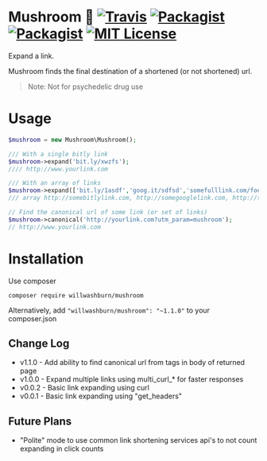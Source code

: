 # Mushroom :mushroom: [![Travis](https://img.shields.io/travis/willwashburn/mushroom.svg)](https://travis-ci.org/willwashburn/mushroom) [![Packagist](https://img.shields.io/packagist/dt/willwashburn/mushroom.svg)](https://packagist.org/packages/willwashburn/mushroom) [![Packagist](https://img.shields.io/packagist/v/willwashburn/mushroom.svg)](https://packagist.org/packages/willwashburn/mushroom) [![MIT License](https://img.shields.io/packagist/l/willwashburn/mushroom.svg?style=flat-square)](https://github.com/willwashburn/mushroom/blob/master/LICENSE)
Expand a link.

Mushroom finds the final destination of a shortened (or not shortened) url.

> Note: Not for psychedelic drug use

# Usage
 ```PHP
 $mushroom = new Mushroom\Mushroom();

 /// With a single bitly link
 $mushroom->expand('bit.ly/xwzfs');
 //// http://www.yourlink.com

 /// With an array of links
 $mushroom->expand(['bit.ly/1asdf','goog.it/sdfsd','somefulllink.com/foo']);
 /// array http://somebitlylink.com, http://somegooglelink.com, http://somefulllink.com/foo
 
 // Find the canonical url of some link (or set of links)
 $mushroom->canonical('http://yourlink.com?utm_param=mushroom');
 // http://www.yourlink.com

```

# Installation
Use composer

```composer require willwashburn/mushroom```

Alternatively, add ```"willwashburn/mushroom": "~1.1.0"``` to your composer.json

## Change Log
- v1.1.0 - Add ability to find canonical url from tags in body of returned page
- v1.0.0 - Expand multiple links using multi_curl_* for faster responses
- v0.0.2 - Basic link expanding using curl
- v0.0.1 - Basic link expanding using "get_headers"

## Future Plans
- "Polite" mode to use common link shortening services api's to not count expanding in click counts
